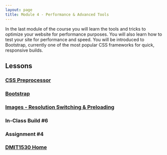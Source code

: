 ```yaml
---
layout: page
title: Module 4 - Performance & Advanced Tools
---
```

In the last module of the course you will learn the tools and tricks to optimize your website for performance purposes. You will also learn how to test your site for performance and speed. You will be introduced to Bootstrap, currently one of the most popular CSS frameworks for quick, responsive builds.

## Lessons
### [CSS Preprocessor](33-css-preprocessor/33-css-preprocessor.md)
### [Bootstrap](34-bootstrap/34-bootstrap.md)
### [Images - Resolution Switching & Preloading](35-preloading/35-preloading.md)
### In-Class Build #6
### Assignment #4

### [DMIT1530 Home](../)